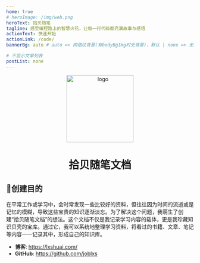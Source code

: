 ```yaml
---
home: true
# heroImage: /img/web.png
heroText: 拾贝随笔
tagline: 感受编程路上的智慧火花，让每一行代码都充满故事与感悟
actionText: 快速开始
actionLink: /code/
bannerBg: auto # auto => 网格纹背景(有bodyBgImg时无背景)，默认 | none => 无 | '大图地址' | background: 自定义背景样式       提示：如发现文本颜色不适应你的背景时可以到palette.styl修改$bannerTextColor变量

# 不显示文章列表
postList: none
---
```


<p align="center"><a href="/" target="_blank" rel="noopener noreferrer"><img width="180" src="/img/study.png" alt="logo"></a></p>

<p align="center">

<h1 align="center">拾贝随笔文档</h1>

## 💎创建目的

在平常工作或学习中，会时常发现一些比较好的资料，但往往因为时间的流逝或是记忆的模糊，导致这些宝贵的知识逐渐淡忘。为了解决这个问题，我萌生了创建“拾贝随笔文档”的想法。这个文档不仅是我记录学习内容的载体，更是我珍藏知识贝壳的宝库。通过它，我可以系统地整理学习资料，将看过的书籍、文章、笔记等内容一一记录其中，形成自己的知识库。

- **博客**: <https://lxshuai.com/>
- **GitHub**: <https://github.com/joblxs>

